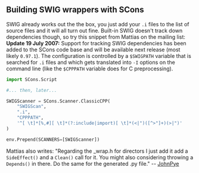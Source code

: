 ## Building SWIG wrappers with SCons

SWIG already works out the the box, you just add your `.i` files to the list of source files and it will all turn out fine. Built-in SWIG doesn't track down dependencies though, so try this snippet from Mattias on the mailing list: **Update 19 July 2007:**  Support for tracking SWIG dependencies has been added to the SCons code base and will be available next release (most likely `0.97.1`). The configuration is controlled by a `$SWIGPATH` variable that is searched for `.i` files and which gets translated into `-I` options on the command line (like the `$CPPPATH` variable does for C preprocessing). 

```python
import SCons.Script

#... then, later...

SWIGScanner = SCons.Scanner.ClassicCPP(
    "SWIGScan",
    ".i",
    "CPPPATH",
    '^[ \t]*[%,#][ \t]*(?:include|import)[ \t]*(<|")([^>"]+)(>|")'
)

env.Prepend(SCANNERS=[SWIGScanner])
```

Mattias also writes: "Regarding the _wrap.h for directors I just add it add a `SideEffect()` and a `Clean()` call for it. You might also considering throwing a `Depends()` in there. Do the same for the generated .py file." -- [JohnPye](JohnPye) 
